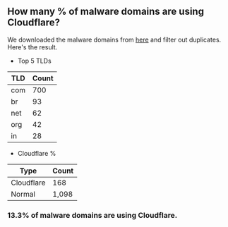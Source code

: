 ## How many % of malware domains are using Cloudflare?


We downloaded the malware domains from [here](https://urlhaus.abuse.ch) and filter out duplicates.
Here's the result.


[//]: # (start replacement)


- Top 5 TLDs

| TLD | Count |
| --- | --- |
| com | 700 |
| br | 93 |
| net | 62 |
| org | 42 |
| in | 28 |


- Cloudflare %

| Type | Count |
| --- | --- |
| Cloudflare | 168 |
| Normal | 1,098 |


### 13.3% of malware domains are using Cloudflare.